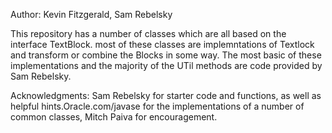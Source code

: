 Author: Kevin Fitzgerald, Sam Rebelsky

This repository has a number of classes which are all based on the interface TextBlock. most of these classes are implemntations of Textlock and transform or combine the Blocks in some way. The most basic of these implementations and the majority of the UTil methods are code provided by Sam Rebelsky.

Acknowledgments: Sam Rebelsky for starter code and functions, as well as helpful hints.Oracle.com/javase for the implementations of a number of common classes, Mitch Paiva for encouragement.